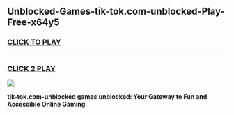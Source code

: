 
## Unblocked-Games-tik-tok.com-unblocked-Play-Free-x64y5
<h3>
<a href="https://premium76.site?title=tik-tok.com-unblocked&ref=12A">CLICK TO PLAY</a></h3>
<hr>

<h3>
<a href="https://premium76.site?title=tik-tok.com-unblocked&ref=12A">CLICK 2 PLAY</a>
  
</h3>

<a href="https://premium76.site?title=tik-tok.com-unblocked&ref=12A"><img src="https://clearcache.store/games.png"></a>


**tik-tok.com-unblocked games unblocked: Your Gateway to Fun and Accessible Online Gaming**
